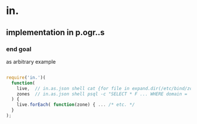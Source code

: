 # in.

## implementation in p.ogr..s

### end goal

as arbitrary example

```javascript

require('in.')(
  function(
    live,  // in.as.json shell cat {for file in expand.dir(/etc/bind/zones/db.*)} | zone2json
    zones  // in.as.json shell psql -c "SELECT * F ... WHERE domain = '{for .domain in expand(live)}' | psql2json"
  ) {
    live.forEach( function(zone) { ... /* etc. */
  }
);

```
